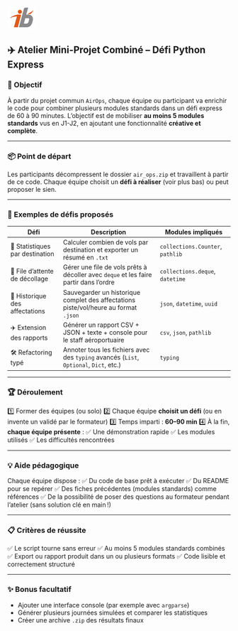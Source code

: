 ![Logo](images\logo.png)


## ✈️ Atelier Mini-Projet Combiné – Défi Python Express

### 🎯 Objectif

À partir du projet commun `AirOps`, chaque équipe ou participant va enrichir le code pour combiner plusieurs modules standards dans un défi express de 60 à 90 minutes.
L’objectif est de mobiliser **au moins 5 modules standards** vus en J1-J2, en ajoutant une fonctionnalité **créative et complète**.

---

### 📦 Point de départ

Les participants décompressent le dossier `air_ops.zip` et travaillent à partir de ce code.
Chaque équipe choisit un **défi à réaliser** (voir plus bas) ou peut proposer le sien.

---

### 🚀 Exemples de défis proposés

| Défi                            | Description                                                                            | Modules impliqués                |
| ------------------------------- | -------------------------------------------------------------------------------------- | -------------------------------- |
| 🛫 Statistiques par destination | Calculer combien de vols par destination et exporter un résumé en `.txt`               | `collections.Counter`, `pathlib` |
| 🛬 File d’attente de décollage  | Gérer une file de vols prêts à décoller avec `deque` et les faire partir dans l’ordre  | `collections.deque`, `datetime`  |
| 🧳 Historique des affectations  | Sauvegarder un historique complet des affectations piste/vol/heure au format `.json`   | `json`, `datetime`, `uuid`       |
| ✈️ Extension des rapports       | Générer un rapport CSV + JSON + texte + console pour le staff aéroportuaire            | `csv`, `json`, `pathlib`         |
| 🛠 Refactoring typé             | Annoter tous les fichiers avec des `typing` avancés (`List`, `Optional`, `Dict`, etc.) | `typing`                         |

---

### 🏆 Déroulement

1️⃣ Former des équipes (ou solo)
2️⃣ Chaque équipe **choisit un défi** (ou en invente un validé par le formateur)
3️⃣ Temps imparti : **60–90 min**
4️⃣ À la fin, **chaque équipe présente** :
✅ Une démonstration rapide
✅ Les modules utilisés
✅ Les difficultés rencontrées

---

### 💡 Aide pédagogique

Chaque équipe dispose :
✅ Du code de base prêt à exécuter
✅ Du README pour se repérer
✅ Des fiches précédentes (modules standards) comme références
✅ De la possibilité de poser des questions au formateur pendant l’atelier (sans solution clé en main !)

---

### 📋 Critères de réussite

✅ Le script tourne sans erreur
✅ Au moins 5 modules standards combinés
✅ Export ou rapport produit dans un ou plusieurs formats
✅ Code lisible et correctement structuré

---

### ✨ Bonus facultatif

* Ajouter une interface console (par exemple avec `argparse`)
* Générer plusieurs journées simulées et comparer les statistiques
* Créer une archive `.zip` des résultats finaux

